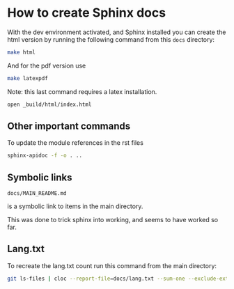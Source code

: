 # How to create Sphinx docs

With the dev environment activated, and Sphinx installed you can create the html version by running the following command from this `docs` directory:

```bash
make html
```

And for the pdf version use

```bash
make latexpdf
```

Note: this last command requires a latex installation.

```bash
open _build/html/index.html 
```

## Other important commands

To update the module references in the rst files

```bash
sphinx-apidoc -f -o . ..
```


## Symbolic links

`docs/MAIN_README.md` 

is a symbolic link to items in the main directory.

This was done to trick sphinx into working, and seems to have worked so far.

## Lang.txt

To recreate the lang.txt count run this command from the main directory:

```bash 
git ls-files | cloc --report-file=docs/lang.txt --sum-one --exclude-ext=json,csv --list-file -
```